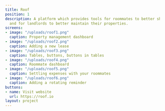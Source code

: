 ```yaml
---
title: Roof
position: 1
description: A platform which provides tools for roommates to better share their homes
  and for landlords to better maintain their properties.
screens:
- image: "/uploads/roof1.png"
  caption: Property management dashboard
- image: "/uploads/roof2.png"
  caption: Adding a new lease
- image: "/uploads/roof3.png"
  caption: Tables, buttons, buttons in tables
- image: "/uploads/roof4.png"
  caption: Roommate dashboard
- image: "/uploads/roof5.png"
  caption: Settling expenses with your roommates
- image: "/uploads/roof6.png"
  caption: Adding a rotating reminder
buttons:
- name: Visit website
  url: https://roof.io
layout: project
---
```


